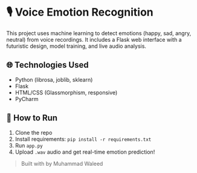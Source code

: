 # 🎙️ Voice Emotion Recognition
This project uses machine learning to detect emotions (happy, sad, angry, neutral) from voice recordings. It includes a Flask web interface with a futuristic design, model training, and live audio analysis.

## 🌐 Technologies Used
- Python (librosa, joblib, sklearn)
- Flask
- HTML/CSS (Glassmorphism, responsive)
- PyCharm

## 🚀 How to Run
1. Clone the repo
2. Install requirements: `pip install -r requirements.txt`
3. Run `app.py`
4. Upload `.wav` audio and get real-time emotion prediction!

> Built with  by Muhammad Waleed
